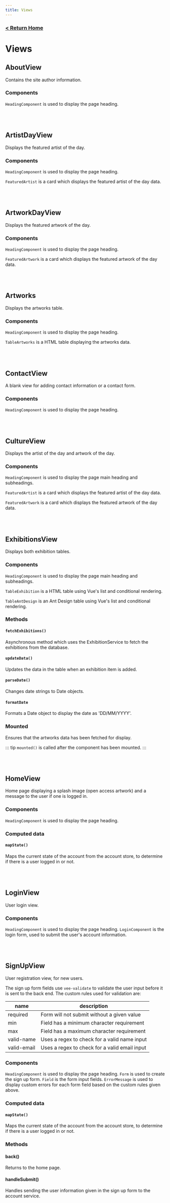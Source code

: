 ```yaml
---
title: Views
---
```


### [ < Return Home ](./README.md)

# Views

## AboutView

Contains the site author information.

### Components

`HeadingComponent` is used to display the page heading.

<br>
<br>

## ArtistDayView

Displays the featured artist of the day.

### Components

`HeadingComponent` is used to display the page heading.

`FeaturedArtist` is a card which displays the featured artist of the day data.

<br>
<br>

## ArtworkDayView

Displays the featured artwork of the day.

### Components

`HeadingComponent` is used to display the page heading.

`FeaturedArtwork` is a card which displays the featured artwork of the day data.

<br>
<br>

## Artworks

Displays the artworks table.

### Components

`HeadingComponent` is used to display the page heading.

`TableArtworks` is a HTML table displaying the artworks data.

<br>
<br>

## ContactView

A blank view for adding contact information or a contact form.

### Components

`HeadingComponent` is used to display the page heading.

<br>
<br>

## CultureView

Displays the artist of the day and artwork of the day.

### Components

`HeadingComponent` is used to display the page main heading and subheadings.

`FeaturedArtist` is a card which displays the featured artist of the day data.

`FeaturedArtwork` is a card which displays the featured artwork of the day data.

<br>
<br>

## ExhibitionsView

Displays both exhibition tables.

### Components

`HeadingComponent` is used to display the page main heading and subheadings.

`TableExhibition` is a HTML table using Vue's list and conditional rendering.

`TableAntDesign` is an Ant Design table using Vue's list and conditional rendering.

### Methods

#### `fetchExhibitions()`

Asynchronous method which uses the ExhibitionService to fetch the exhibitions from the database.

#### `updateData()`

Updates the data in the table when an exhibition item is added.

#### `parseDate()`

Changes date strings to Date objects.

#### `formatDate`

Formats a Date object to display the date as 'DD/MM/YYYY'.

### Mounted

Ensures that the artworks data has been fetched for display.

::: tip `mounted()` is called after the component has been mounted. :::

<br>
<br>

## HomeView

Home page displaying a splash image (open access artwork) and a message to the user if one is logged
in.

### Components

`HeadingComponent` is used to display the page heading.

### Computed data

#### `mapState()`

Maps the current state of the account from the account store, to determine if there is a user logged
in or not.

<br>
<br>

## LoginView

User login view.

### Components

`HeadingComponent` is used to display the page heading. `LoginComponent` is the login form, used to
submit the user's account information.

<br>
<br>

## SignUpView

User registration view, for new users.

The sign up form fields use `vee-validate` to validate the user input before it is sent to the back
end. The custom rules used for validation are:

| name        | description                                   |
| ----------- | --------------------------------------------- |
| required    | Form will not submit without a given value    |
| min         | Field has a minimum character requirement     |
| max         | Field has a maximum character requirement     |
| valid-name  | Uses a regex to check for a valid name input  |
| valid-email | Uses a regex to check for a valid email input |

### Components

`HeadingComponent` is used to display the page heading. `Form` is used to create the sign up form.
`Field` is the form input fields. `ErrorMessage` is used to display custom errors for each form
field based on the custom rules given above.

### Computed data

#### `mapState()`

Maps the current state of the account from the account store, to determine if there is a user logged
in or not.

### Methods

#### back()

Returns to the home page.

#### handleSubmit()

Handles sending the user information given in the sign up form to the account service.
